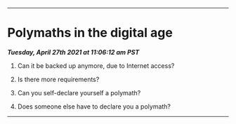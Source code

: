 
***

# Polymaths in the digital age

_**Tuesday, April 27th 2021 at 11:06:12 am PST**_

1. Can it be backed up anymore, due to Internet access?

2. Is there more requirements?

3. Can you self-declare yourself a polymath?

4. Does someone else have to declare you a polymath?

***
